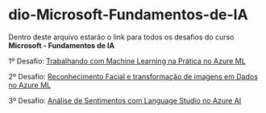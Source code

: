 # dio-Microsoft-Fundamentos-de-IA
Dentro deste arquivo estarão o link para todos os desafios do curso **Microsoft - Fundamentos de IA**

1º Desafio: [Trabalhando com Machine Learning na Prática no Azure ML](https://github.com/chrissoares/dio-Microsoft-Fundamentos-de-IA/blob/main/Trabalhando-com-Machine-Learning-na-Pr%C3%A1tica-no-Azure-ML.md)

2º Desafio: [Reconhecimento Facial e transformação de imagens em Dados no Azure ML](https://github.com/chrissoares/dio-Microsoft-Fundamentos-de-IA/blob/main/Desafio-2/Reconhecimento-Facial-e-transformação-de-imagens-em-Dados-no-Azure-ML.md)

3º Desafio: [Análise de Sentimentos com Language Studio no Azure AI](https://github.com/chrissoares/dio-Microsoft-Fundamentos-de-IA/blob/main/Desafio-3/Analise-de-Sentimentos-com-Language-Studio-no-Azure-AI.md)

